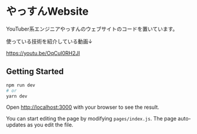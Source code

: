 # やっすんWebsite

YouTuber系エンジニアやっすんのウェブサイトのコードを置いています。

使っている技術を紹介している動画↓

https://youtu.be/OqCuI0RH2JI



## Getting Started

```bash
npm run dev
# or
yarn dev
```

Open [http://localhost:3000](http://localhost:3000) with your browser to see the result.

You can start editing the page by modifying `pages/index.js`. The page auto-updates as you edit the file.

